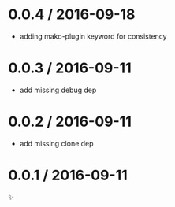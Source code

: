 
0.0.4 / 2016-09-18
==================

  * adding mako-plugin keyword for consistency

0.0.3 / 2016-09-11
==================

  * add missing debug dep

0.0.2 / 2016-09-11
==================

  * add missing clone dep

0.0.1 / 2016-09-11
==================

:sparkles:
